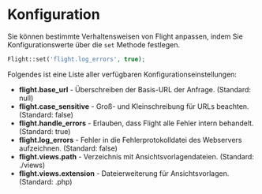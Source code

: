 # Konfiguration

Sie können bestimmte Verhaltensweisen von Flight anpassen, indem Sie Konfigurationswerte über die `set` Methode festlegen.

```php
Flight::set('flight.log_errors', true);
```

Folgendes ist eine Liste aller verfügbaren Konfigurationseinstellungen:

- **flight.base_url** - Überschreiben der Basis-URL der Anfrage. (Standard: null)
- **flight.case_sensitive** - Groß- und Kleinschreibung für URLs beachten. (Standard: false)
- **flight.handle_errors** - Erlauben, dass Flight alle Fehler intern behandelt. (Standard: true)
- **flight.log_errors** - Fehler in die Fehlerprotokolldatei des Webservers aufzeichnen. (Standard: false)
- **flight.views.path** - Verzeichnis mit Ansichtsvorlagendateien. (Standard: ./views)
- **flight.views.extension** - Dateierweiterung für Ansichtsvorlagen. (Standard: .php)